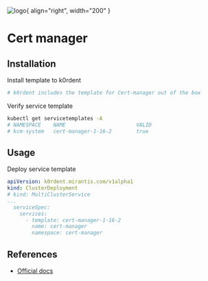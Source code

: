 ![logo](https://github.com/cert-manager/cert-manager/blob/master/logo/logo-small.png?raw=true){ align="right", width="200" }
# Cert manager

## Installation
Install template to k0rdent
~~~bash
# k0rdent includes the template for Cert-manager out of the box
~~~

Verify service template
~~~bash
kubectl get servicetemplates -A
# NAMESPACE    NAME                       VALID
# kcm-system   cert-manager-1-16-2        true
~~~

## Usage
Deploy service template
~~~yaml
apiVersion: k0rdent.mirantis.com/v1alpha1
kind: ClusterDeployment
# kind: MultiClusterService
...
  serviceSpec:
    services:
      - template: cert-manager-1-16-2
        name: cert-manager
        namespace: cert-manager
~~~

## References
- [Official docs](https://kubernetes.github.io/cert-manager/)
